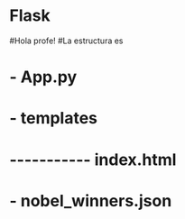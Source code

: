 # Flask

#Hola profe!
#La estructura es
# - App.py
# - templates
# ----------- index.html
# - nobel_winners.json
